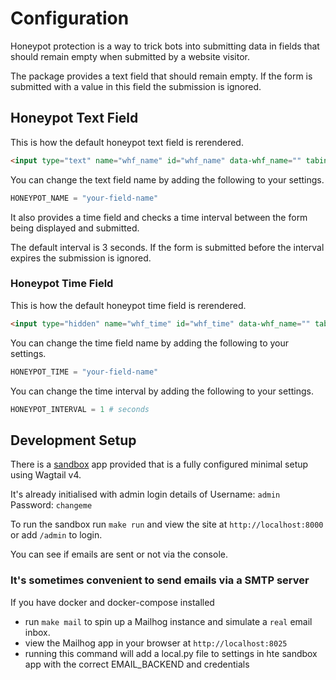 # Configuration

Honeypot protection is a way to trick bots into submitting data in fields that should remain empty when submitted by a website visitor.  

The package provides a text field that should remain empty.  If the form is submitted with a value in this field the submission is ignored.  

## Honeypot Text Field

This is how the default honeypot text field is rerendered.

```html
<input type="text" name="whf_name" id="whf_name" data-whf_name="" tabindex="-1" autocomplete="off">
```

You can change the text field name by adding the following to your settings.

```python
HONEYPOT_NAME = "your-field-name"
```

It also provides a time field and checks a time interval between the form being displayed and submitted.

The default interval is 3 seconds. If the form is submitted before the interval expires the submission is ignored.

### Honeypot Time Field

This is how the default honeypot time field is rerendered.

```html
<input type="hidden" name="whf_time" id="whf_time" data-whf_name="" tabindex="-1" autocomplete="off">
```

You can change the time field name by adding the following to your settings.

```python
HONEYPOT_TIME = "your-field-name"
```

You can change the time interval by adding the following to your settings.

```python
HONEYPOT_INTERVAL = 1 # seconds
```

## Development Setup

There is a [sandbox](../sandbox/) app provided that is a fully configured minimal setup using Wagtail v4.

It's already initialised with admin login details of Username: `admin` Password: `changeme`

To run the sandbox run `make run` and view the site at `http://localhost:8000` or add `/admin` to login.

You can see if emails are sent or not via the console.

### It's sometimes convenient to send emails via a SMTP server

If you have docker and docker-compose installed

- run `make mail` to spin up a Mailhog instance and simulate a `real` email inbox.
- view the Mailhog app in your browser at `http://localhost:8025`
- running this command will add a local.py file to settings in hte sandbox app with the correct EMAIL_BACKEND and credentials
